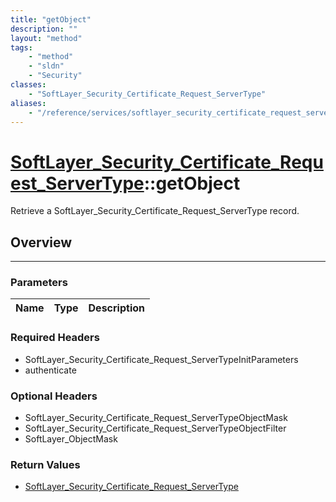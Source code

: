 ```yaml
---
title: "getObject"
description: ""
layout: "method"
tags:
    - "method"
    - "sldn"
    - "Security"
classes:
    - "SoftLayer_Security_Certificate_Request_ServerType"
aliases:
    - "/reference/services/softlayer_security_certificate_request_servertype/getObject"
---
```

# [SoftLayer_Security_Certificate_Request_ServerType](/reference/services/SoftLayer_Security_Certificate_Request_ServerType)::getObject


Retrieve a SoftLayer_Security_Certificate_Request_ServerType record.


## Overview 


-----

### Parameters 
|Name | Type | Description |
| --- | --- | --- |


### Required Headers
* SoftLayer_Security_Certificate_Request_ServerTypeInitParameters
* authenticate


### Optional Headers
* SoftLayer_Security_Certificate_Request_ServerTypeObjectMask
* SoftLayer_Security_Certificate_Request_ServerTypeObjectFilter
* SoftLayer_ObjectMask

### Return Values
* <a href='/reference/datatypes/SoftLayer_Security_Certificate_Request_ServerType'>SoftLayer_Security_Certificate_Request_ServerType </a>




